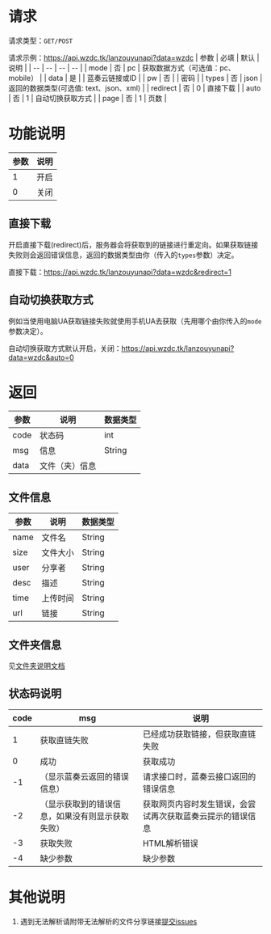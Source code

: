 # 请求
请求类型：`GET/POST`

请求示例：https://api.wzdc.tk/lanzouyunapi?data=wzdc
| 参数 | 必填 | 默认 | 说明 |
| -- | -- | -- | -- |
| mode | 否 | pc | 获取数据方式（可选值：pc、mobile） |
| data | 是 | | 蓝奏云链接或ID |
| pw | 否 | | 密码 |
| types | 否 | json | 返回的数据类型(可选值: text、json、xml) |
| redirect | 否 | 0 | 直接下载 |
| auto | 否 | 1 | 自动切换获取方式 |
| page | 否 | 1 | 页数 |

# 功能说明


| 参数 | 说明 |
| -- | -- |
| 1  | 开启 |
| 0  | 关闭 |

## 直接下载

开启直接下载(redirect)后，服务器会将获取到的链接进行重定向。如果获取链接失败则会返回错误信息，返回的数据类型由你（传入的`types`参数）决定。

直接下载：https://api.wzdc.tk/lanzouyunapi?data=wzdc&redirect=1

## 自动切换获取方式

例如当使用电脑UA获取链接失败就使用手机UA去获取（先用哪个由你传入的`mode`参数决定）。

自动切换获取方式默认开启，关闭：https://api.wzdc.tk/lanzouyunapi?data=wzdc&auto=0

# 返回

| 参数 | 说明 | 数据类型 |
| -- | -- | -- |
| code | 状态码 | int |
| msg | 信息 | String |
| data | 文件（夹）信息 |  |

## 文件信息
| 参数 | 说明 | 数据类型 |
| -- | -- | -- |
| name | 文件名 | String |
| size | 文件大小 | String |
| user | 分享者 | String |
| desc | 描述 | String |
| time | 上传时间 | String |
| url | 链接 | String |

## 文件夹信息
见[文件夹说明文档](Documentation_folder.md)

## 状态码说明
| code | msg | 说明 |
| -- | -- | -- |
| 1  | 获取直链失败 | 已经成功获取链接，但获取直链失败 |
| 0  | 成功 | 获取成功 |
| -1 | （显示蓝奏云返回的错误信息） | 请求接口时，蓝奏云接口返回的错误信息 |
| -2 | （显示获取到的错误信息，如果没有则显示获取失败） | 获取网页内容时发生错误，会尝试再次获取蓝奏云提示的错误信息 |
| -3 | 获取失败 | HTML解析错误 |
| -4 | 缺少参数 | 缺少参数 |

# 其他说明
1. 遇到无法解析请附带无法解析的文件分享链接[提交issues](https://github.com/wzdc/lanzouyunapi/issues)
